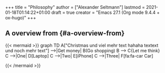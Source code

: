 +++
title = "Philosophy"
author = ["Alexander Seltmann"]
lastmod = 2021-01-18T01:14:22+01:00
draft = true
creator = "Emacs 27.1 (Org mode 9.4.4 + ox-hugo)"
+++

## A overview from {#a-overview-from}

{{< mermaid >}}
graph TD
	A["Christmas und viel mehr text hahaha textext<br/>
  und noch mehr text"] -->|Get money| B(Go shopping)
	B --> C{Let me think}
	C -->|One| D[Laptop]
	C -->|Two| E[iPhone]
	C -->|Three| F[fa:fa-car Car]

{{< /mermaid >}}
